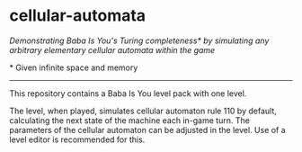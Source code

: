 # cellular-automata
*Demonstrating Baba Is You's Turing completeness\* by simulating any arbitrary elementary cellular automata within the game*

\* Given infinite space and memory

---

This repository contains a Baba Is You level pack with one level.

The level, when played, simulates cellular automaton rule 110 by default, calculating the next state of the machine each in-game turn. 
The parameters of the cellular automaton can be adjusted in the level. 
Use of a level editor is recommended for this.
